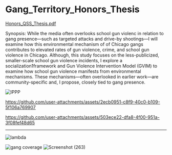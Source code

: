 # Gang_Territory_Honors_Thesis

[Honors_QSS_Thesis.pdf](https://github.com/user-attachments/files/20658472/Honors_QSS_Thesis.pdf)

Synopsis: While the media often overlooks school gun violenc in relation to gang presence—such as targeted attacks and drive-by shootings—I will examine how this environmental mechanism of of Chicago gangs contributes to elevated rates of gun violence, crime, and school gun violence in Chicago. Although, this study focuses on the less-publicized, smaller-scale school gun violence
incidents, I explore a socialization1framework and Gun Violence Intervention Model (GVIM) to examine how school gun violence manifests
from environmental mechanisms. These mechanisms—often overlooked in earlier work—are
community-specific and, I propose, closely tied to gang presence.



![IPPP](https://github.com/user-attachments/assets/c08ad8a6-fcac-4246-9aa4-6e57febaf6cc)





https://github.com/user-attachments/assets/2ecb0951-c8f9-40c0-b109-5f106a769907

https://github.com/user-attachments/assets/503ece22-dfa8-4f00-951a-3f08fef48d65

-----------------------------------------------------------------------------------------------

![lambda](https://github.com/user-attachments/assets/9b4e248e-b59e-47a9-ac8f-bfd81bcdf09b)

![gang coverage](https://github.com/user-attachments/assets/5c90eb15-741f-40b9-bbf3-fc8294f5c6d7)
![Screenshot (263)](https://github.com/user-attachments/assets/ecf60506-f2ff-45ac-b408-13ed59495c4f)

